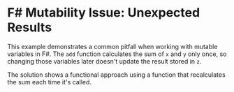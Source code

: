 # F# Mutability Issue: Unexpected Results

This example demonstrates a common pitfall when working with mutable variables in F#. The `add` function calculates the sum of `x` and `y` only once, so changing those variables later doesn't update the result stored in `z`. 

The solution shows a functional approach using a function that recalculates the sum each time it's called.